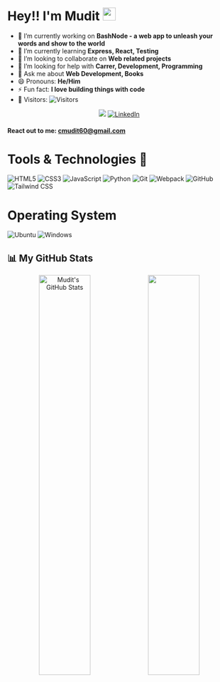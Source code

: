 # Hey!! I'm Mudit <img src="https://raw.githubusercontent.com/MartinHeinz/MartinHeinz/master/wave.gif" width="29px">

<div align="left">

-   🔭 I’m currently working on **BashNode - a web app to unleash your words and show to the world**
-   🌱 I’m currently learning **Express, React, Testing**
-   👯 I’m looking to collaborate on **Web related projects**
-   🤔 I’m looking for help with **Carrer, Development, Programming**
-   💬 Ask me about **Web Development, Books**
-   😄 Pronouns: **He/Him**
-   ⚡ Fun fact: **I love building things with code**
-   👀 Visitors: ![Visitors](https://api.visitorbadge.io/api/visitors?path=https%3A%2F%2Fgithub.com%2Fmuditchoudhary&labelColor=%23697689&countColor=%232ccce4&style=plastic&labelStyle=upper)

</div>



<div align="center">

<a href="https://twitter.com/mudit__01" target="_blank"><img src="https://img.shields.io/badge/twitter-%2300acee.svg?&style=for-the-badge&logo=twitter&logoColor=white&alt=twitter" /></a>
<a  href="https://www.linkedin.com/in/mudit-choudhary-a87243228/" target="_blank"><img alt="LinkedIn" src="https://img.shields.io/badge/linkedin%20-%230077B5.svg?&style=for-the-badge&logo=linkedin&logoColor=white" /></a>

</div>

<div align="left">

#### React out to me: cmudit60@gmail.com

# Tools & Technologies 🧰

<div align="left">

<img alt="HTML5" src="https://img.shields.io/badge/-HTML5-E34F26?logo=html5&logoColor=white&style=for-the-badge"/>
<img alt="CSS3" src="https://img.shields.io/badge/-CSS3-1572B6?logo=css3&logoColor=white&style=for-the-badge"/>
<img alt="JavaScript" src="https://img.shields.io/badge/-JavaScript-F7DF1E?logo=javascript&logoColor=black&style=for-the-badge"/>
<img alt="Python" src="https://img.shields.io/badge/-Python-3776AB?logo=python&logoColor=white&style=for-the-badge"/>
<img alt="Git" src="https://img.shields.io/badge/-Git-F05032?logo=git&logoColor=white&style=for-the-badge"/>
<img alt="Webpack" src="https://img.shields.io/badge/-Webpack-8DD6F9?logo=webpack&logoColor=gray&style=for-the-badge"/>
<img alt="GitHub" src="https://img.shields.io/badge/-GitHub-181717?logo=github&logoColor=whiite&style=for-the-badge"/>
<img alt="Tailwind CSS" src="https://img.shields.io/badge/-TailwindCSS-06B6D4?logo=tailwind-css&logoColor=black&style=for-the-badge"/>

</div>

# Operating System

<img alt="Ubuntu" src="https://img.shields.io/badge/-Ubuntu 20.04-E95420?logo=ubuntu&logoColor=white&style=for-the-badge"/> <img alt="Windows" src="https://img.shields.io/badge/-Windows 10-0078D6?logo=windows&logoColor=white&style=for-the-badge"/>


## 📊 My GitHub Stats
<p align="center">
    <img src="https://github-readme-stats.vercel.app/api?username=muditchoudhary&show_icons=true&theme=vision-friendly-dark" alt="Mudit's GitHub Stats" width="48%" />
    <img src="https://github-readme-streak-stats.herokuapp.com/?user=muditchoudhary&theme=vision-friendly-dark" width="48%"/>
</p>
